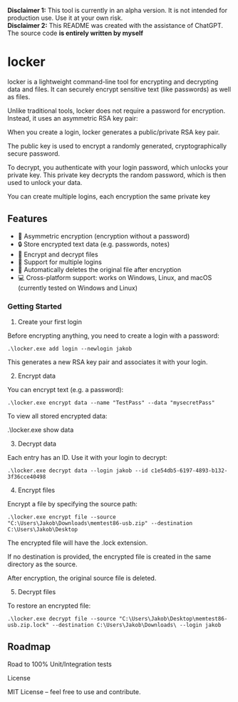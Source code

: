 **Disclaimer 1:** This tool is currently in an alpha version. It is not intended for production use. Use it at your own risk.  
**Disclaimer 2:** This README was created with the assistance of ChatGPT. The source code **is entirely written by myself**

# locker 

locker is a lightweight command-line tool for encrypting and decrypting data and files.
It can securely encrypt sensitive text (like passwords) as well as files.

Unlike traditional tools, locker does not require a password for encryption.
Instead, it uses an asymmetric RSA key pair:

When you create a login, locker generates a public/private RSA key pair.

The public key is used to encrypt a randomly generated, cryptographically secure password.

To decrypt, you authenticate with your login password, which unlocks your private key.
This private key decrypts the random password, which is then used to unlock your data.

You can create multiple logins, each encryption the same private key

## Features  

- 🔑 Asymmetric encryption (encryption without a password)
- 🔒 Store encrypted text data (e.g. passwords, notes)
- 📂 Encrypt and decrypt files
- 👥 Support for multiple logins
- 🧹 Automatically deletes the original file after encryption
- 💻 Cross-platform support: works on Windows, Linux, and macOS
(currently tested on Windows and Linux)

### Getting Started
1. Create your first login

Before encrypting anything, you need to create a login with a password:

`.\locker.exe add login --newlogin jakob`


This generates a new RSA key pair and associates it with your login.

2. Encrypt data

You can encrypt text (e.g. a password):

`.\locker.exe encrypt data --name "TestPass" --data "mysecretPass"`


To view all stored encrypted data:

.\locker.exe show data

3. Decrypt data

Each entry has an ID. Use it with your login to decrypt:

`.\locker.exe decrypt data --login jakob --id c1e54db5-6197-4893-b132-3f36cce40498`

4. Encrypt files

Encrypt a file by specifying the source path:

`.\locker.exe encrypt file --source "C:\Users\Jakob\Downloads\memtest86-usb.zip" --destination C:\Users\Jakob\Desktop`


The encrypted file will have the .lock extension.

If no destination is provided, the encrypted file is created in the same directory as the source.

After encryption, the original source file is deleted.

5. Decrypt files

To restore an encrypted file:

`.\locker.exe decrypt file --source "C:\Users\Jakob\Desktop\memtest86-usb.zip.lock" --destination C:\Users\Jakob\Downloads\ --login jakob`


## Roadmap 

Road to 100% Unit/Integration tests 



License

MIT License – feel free to use and contribute.
